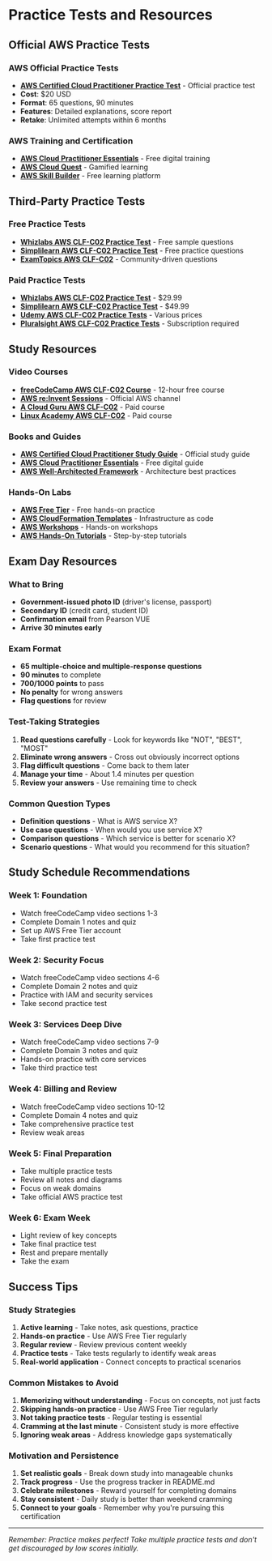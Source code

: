 # Practice Tests and Resources

## Official AWS Practice Tests

### AWS Official Practice Tests
- **[AWS Certified Cloud Practitioner Practice Test](https://aws.amazon.com/certification/certification-prep/)** - Official practice test
- **Cost**: $20 USD
- **Format**: 65 questions, 90 minutes
- **Features**: Detailed explanations, score report
- **Retake**: Unlimited attempts within 6 months

### AWS Training and Certification
- **[AWS Cloud Practitioner Essentials](https://aws.amazon.com/training/learning-paths/aws-certified-cloud-practitioner/)** - Free digital training
- **[AWS Cloud Quest](https://aws.amazon.com/training/digital/aws-cloud-quest/)** - Gamified learning
- **[AWS Skill Builder](https://aws.amazon.com/training/skillbuilder/)** - Free learning platform

## Third-Party Practice Tests

### Free Practice Tests
- **[Whizlabs AWS CLF-C02 Practice Test](https://www.whizlabs.com/aws-certified-cloud-practitioner/)** - Free sample questions
- **[Simplilearn AWS CLF-C02 Practice Test](https://www.simplilearn.com/aws-certified-cloud-practitioner-practice-test)** - Free practice questions
- **[ExamTopics AWS CLF-C02](https://www.examtopics.com/exams/amazon/aws-certified-cloud-practitioner-clf-c02/)** - Community-driven questions

### Paid Practice Tests
- **[Whizlabs AWS CLF-C02 Practice Test](https://www.whizlabs.com/aws-certified-cloud-practitioner/)** - $29.99
- **[Simplilearn AWS CLF-C02 Practice Test](https://www.simplilearn.com/aws-certified-cloud-practitioner-practice-test)** - $49.99
- **[Udemy AWS CLF-C02 Practice Tests](https://www.udemy.com/topic/aws-certified-cloud-practitioner/)** - Various prices
- **[Pluralsight AWS CLF-C02 Practice Tests](https://www.pluralsight.com/)** - Subscription required

## Study Resources

### Video Courses
- **[freeCodeCamp AWS CLF-C02 Course](https://www.youtube.com/watch?v=NhDYbskXRgc)** - 12-hour free course
- **[AWS re:Invent Sessions](https://www.youtube.com/c/AmazonWebServices)** - Official AWS channel
- **[A Cloud Guru AWS CLF-C02](https://acloudguru.com/course/aws-certified-cloud-practitioner)** - Paid course
- **[Linux Academy AWS CLF-C02](https://linuxacademy.com/)** - Paid course

### Books and Guides
- **[AWS Certified Cloud Practitioner Study Guide](https://www.amazon.com/AWS-Certified-Cloud-Practitioner-Study/dp/1119490702)** - Official study guide
- **[AWS Cloud Practitioner Essentials](https://aws.amazon.com/training/learning-paths/aws-certified-cloud-practitioner/)** - Free digital guide
- **[AWS Well-Architected Framework](https://aws.amazon.com/architecture/well-architected/)** - Architecture best practices

### Hands-On Labs
- **[AWS Free Tier](https://aws.amazon.com/free/)** - Free hands-on practice
- **[AWS CloudFormation Templates](https://aws.amazon.com/cloudformation/templates/)** - Infrastructure as code
- **[AWS Workshops](https://workshops.aws/)** - Hands-on workshops
- **[AWS Hands-On Tutorials](https://aws.amazon.com/getting-started/hands-on/)** - Step-by-step tutorials

## Exam Day Resources

### What to Bring
- **Government-issued photo ID** (driver's license, passport)
- **Secondary ID** (credit card, student ID)
- **Confirmation email** from Pearson VUE
- **Arrive 30 minutes early**

### Exam Format
- **65 multiple-choice and multiple-response questions**
- **90 minutes** to complete
- **700/1000 points** to pass
- **No penalty** for wrong answers
- **Flag questions** for review

### Test-Taking Strategies
1. **Read questions carefully** - Look for keywords like "NOT", "BEST", "MOST"
2. **Eliminate wrong answers** - Cross out obviously incorrect options
3. **Flag difficult questions** - Come back to them later
4. **Manage your time** - About 1.4 minutes per question
5. **Review your answers** - Use remaining time to check

### Common Question Types
- **Definition questions** - What is AWS service X?
- **Use case questions** - When would you use service X?
- **Comparison questions** - Which service is better for scenario X?
- **Scenario questions** - What would you recommend for this situation?

## Study Schedule Recommendations

### Week 1: Foundation
- Watch freeCodeCamp video sections 1-3
- Complete Domain 1 notes and quiz
- Set up AWS Free Tier account
- Take first practice test

### Week 2: Security Focus
- Watch freeCodeCamp video sections 4-6
- Complete Domain 2 notes and quiz
- Practice with IAM and security services
- Take second practice test

### Week 3: Services Deep Dive
- Watch freeCodeCamp video sections 7-9
- Complete Domain 3 notes and quiz
- Hands-on practice with core services
- Take third practice test

### Week 4: Billing and Review
- Watch freeCodeCamp video sections 10-12
- Complete Domain 4 notes and quiz
- Take comprehensive practice test
- Review weak areas

### Week 5: Final Preparation
- Take multiple practice tests
- Review all notes and diagrams
- Focus on weak domains
- Take official AWS practice test

### Week 6: Exam Week
- Light review of key concepts
- Take final practice test
- Rest and prepare mentally
- Take the exam

## Success Tips

### Study Strategies
1. **Active learning** - Take notes, ask questions, practice
2. **Hands-on practice** - Use AWS Free Tier regularly
3. **Regular review** - Review previous content weekly
4. **Practice tests** - Take tests regularly to identify weak areas
5. **Real-world application** - Connect concepts to practical scenarios

### Common Mistakes to Avoid
1. **Memorizing without understanding** - Focus on concepts, not just facts
2. **Skipping hands-on practice** - Use AWS Free Tier regularly
3. **Not taking practice tests** - Regular testing is essential
4. **Cramming at the last minute** - Consistent study is more effective
5. **Ignoring weak areas** - Address knowledge gaps systematically

### Motivation and Persistence
1. **Set realistic goals** - Break down study into manageable chunks
2. **Track progress** - Use the progress tracker in README.md
3. **Celebrate milestones** - Reward yourself for completing domains
4. **Stay consistent** - Daily study is better than weekend cramming
5. **Connect to your goals** - Remember why you're pursuing this certification

---

*Remember: Practice makes perfect! Take multiple practice tests and don't get discouraged by low scores initially.*
